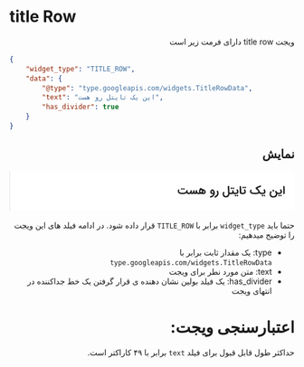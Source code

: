 # title Row
<div dir="rtl">
ویجت title row دارای فرمت زیر است
</div>

```json
{
    "widget_type": "TITLE_ROW",
    "data": {
        "@type": "type.googleapis.com/widgets.TitleRowData",
        "text": "این یک تایتل رو هست",
        "has_divider": true
    }
}
```
<div dir="rtl">

##  نمایش
![ScreenShot](doc-images/title_row.png)

حتما باید `widget_type` برابر با `TITLE_ROW` قرار داده شود.
در ادامه فیلد های این ویجت را توضیح میدهیم:
- type: یک مقدار ثابت برابر با `type.googleapis.com/widgets.TitleRowData`
- text: متن مورد نطر برای ویجت
- has_divider: یک فیلد بولین نشان دهنده ی قرار گرفتن یک خط جداکننده در انتهای ویجت

# اعتبارسنجی ویجت:

حداکثر طول قابل قبول برای فیلد `text` برابر با ۴۹ کاراکتر است.
</div>